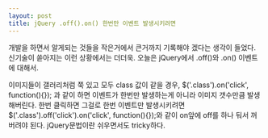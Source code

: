 ```yaml
---
layout: post
title: jQuery .off().on() 한번만 이벤트 발생시키려면
---
```

개발을 하면서 알게되는 것들을 작은거에서 큰거까지 기록해야 겠다는 생각이 들었다. 신기술이 쏟아지는 이런 상황에서는 더더욱.
오늘은 jQuery에서 .off()와 .on() 이벤트에 대해서.

이미지들이 갤러리처럼 쭉 있고 모두 class 값이 같을 경우, $('.class').on('click', function(){}); 과 같이 하면 이벤트가 한번만 발생하는게 아니라 이미지 갯수만큼 발생해버린다.
한번 클릭하면 그걸로 한번 이벤트만 발생시키려면 $('.class').off('click').on('click', function(){});와 같이 on앞에 off를 하나 둬서 꺼버려야 된다.
jQuery문법이란 쉬우면서도 tricky하다.

